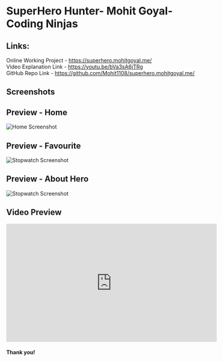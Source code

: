 ﻿# SuperHero Hunter- Mohit Goyal- Coding Ninjas <br>
## Links: <br>
Online Working Project - https://superhero.mohitgoyal.me/<br>
Video Explanation Link  - https://youtu.be/bVa3sA6jTRg <br>
GitHub Repo Link - https://github.com/Mohit1108/superhero.mohitgoyal.me/ <br>

## Screenshots <br>
## Preview - Home <br>
  <img src="https://github.com/Mohit1108/superhero.mohitgoyal.me/blob/main/images/Hero_home.jpg?raw=true" alt="Home Screenshot" srcset=""> <br>
## Preview - Favourite <br>
  <img src="https://github.com/Mohit1108/superhero.mohitgoyal.me/blob/main/images/Hero_Fav.jpg?raw=true" alt="Stopwatch Screenshot" srcset=""> <br>
## Preview - About Hero <br>
  <img src="https://github.com/Mohit1108/superhero.mohitgoyal.me/blob/main/images/Hero_About.jpg?raw=true" alt="Stopwatch Screenshot" srcset=""> <br>

## Video Preview <br>
<iframe width="560" height="315" src="https://www.youtube.com/embed/bVa3sA6jTRg" title="YouTube video player" frameborder="0" allow="accelerometer; autoplay; clipboard-write; encrypted-media; gyroscope; picture-in-picture" allowfullscreen></iframe><br>


#### Thank you!


